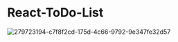 # React-ToDo-List
![279723194-c7f8f2cd-175d-4c66-9792-9e347fe32d57](https://github.com/younessbait/React-ToDo-List/assets/126654217/7655e611-416e-4207-a721-6fdbcc712732)

